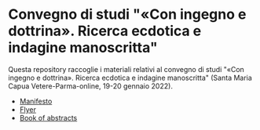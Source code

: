 # Convegno di studi "«Con ingegno e dottrina». Ricerca ecdotica e indagine manoscritta"

Questa repository raccoglie i materiali relativi al convegno di studi "«Con ingegno e dottrina». Ricerca ecdotica e indagine manoscritta" (Santa Maria Capua Vetere-Parma-online, 19-20 gennaio 2022).

* [Manifesto](https://github.com/msartorair/coningegnoedottrina/blob/main/Manifesto.pdf)
* [Flyer](https://github.com/msartorair/coningegnoedottrina/blob/main/Flyer.pdf)
* [Book of abstracts](https://github.com/msartorair/coningegnoedottrina/blob/main/Book_of_abstracts.pdf)
